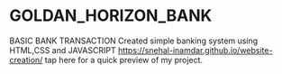 # GOLDAN_HORIZON_BANK
BASIC BANK TRANSACTION
Created simple banking system using HTML,CSS and JAVASCRIPT
https://snehal-inamdar.github.io/website-creation/ tap here for a quick preview of my project.
